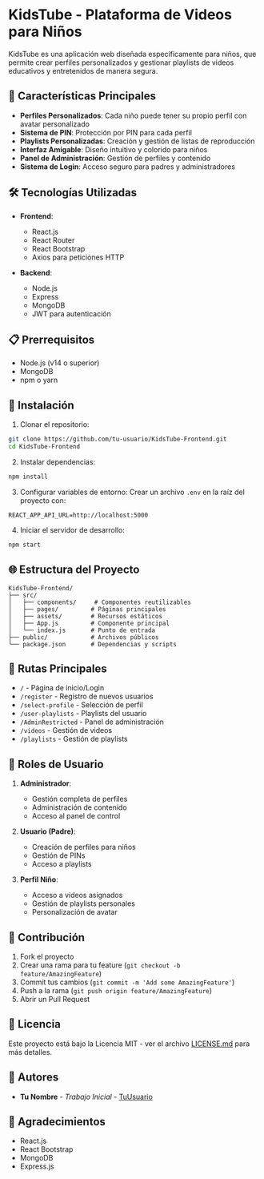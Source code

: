 # KidsTube - Plataforma de Videos para Niños

KidsTube es una aplicación web diseñada específicamente para niños, que permite crear perfiles personalizados y gestionar playlists de videos educativos y entretenidos de manera segura.

## 🚀 Características Principales

- **Perfiles Personalizados**: Cada niño puede tener su propio perfil con avatar personalizado
- **Sistema de PIN**: Protección por PIN para cada perfil
- **Playlists Personalizadas**: Creación y gestión de listas de reproducción
- **Interfaz Amigable**: Diseño intuitivo y colorido para niños
- **Panel de Administración**: Gestión de perfiles y contenido
- **Sistema de Login**: Acceso seguro para padres y administradores

## 🛠️ Tecnologías Utilizadas

- **Frontend**:
  - React.js
  - React Router
  - React Bootstrap
  - Axios para peticiones HTTP

- **Backend**:
  - Node.js
  - Express
  - MongoDB
  - JWT para autenticación

## 📋 Prerrequisitos

- Node.js (v14 o superior)
- MongoDB
- npm o yarn

## 🔧 Instalación

1. Clonar el repositorio:
```bash
git clone https://github.com/tu-usuario/KidsTube-Frontend.git
cd KidsTube-Frontend
```

2. Instalar dependencias:
```bash
npm install
```

3. Configurar variables de entorno:
Crear un archivo `.env` en la raíz del proyecto con:
```
REACT_APP_API_URL=http://localhost:5000
```

4. Iniciar el servidor de desarrollo:
```bash
npm start
```

## 🌐 Estructura del Proyecto

```
KidsTube-Frontend/
├── src/
│   ├── components/     # Componentes reutilizables
│   ├── pages/         # Páginas principales
│   ├── assets/        # Recursos estáticos
│   ├── App.js         # Componente principal
│   └── index.js       # Punto de entrada
├── public/            # Archivos públicos
└── package.json       # Dependencias y scripts
```

## 🔐 Rutas Principales

- `/` - Página de inicio/Login
- `/register` - Registro de nuevos usuarios
- `/select-profile` - Selección de perfil
- `/user-playlists` - Playlists del usuario
- `/AdminRestricted` - Panel de administración
- `/videos` - Gestión de videos
- `/playlists` - Gestión de playlists

## 👥 Roles de Usuario

1. **Administrador**:
   - Gestión completa de perfiles
   - Administración de contenido
   - Acceso al panel de control

2. **Usuario (Padre)**:
   - Creación de perfiles para niños
   - Gestión de PINs
   - Acceso a playlists

3. **Perfil Niño**:
   - Acceso a videos asignados
   - Gestión de playlists personales
   - Personalización de avatar

## 🤝 Contribución

1. Fork el proyecto
2. Crear una rama para tu feature (`git checkout -b feature/AmazingFeature`)
3. Commit tus cambios (`git commit -m 'Add some AmazingFeature'`)
4. Push a la rama (`git push origin feature/AmazingFeature`)
5. Abrir un Pull Request

## 📝 Licencia

Este proyecto está bajo la Licencia MIT - ver el archivo [LICENSE.md](LICENSE.md) para más detalles.

## 👥 Autores

- **Tu Nombre** - *Trabajo Inicial* - [TuUsuario](https://github.com/tu-usuario)

## 🙏 Agradecimientos

- React.js
- React Bootstrap
- MongoDB
- Express.js
